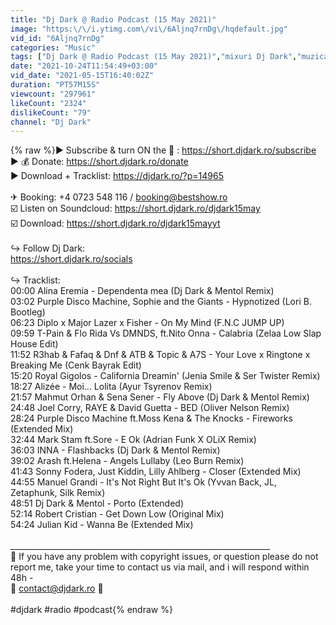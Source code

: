 ```yaml
---
title: "Dj Dark @ Radio Podcast (15 May 2021)"
image: "https:\/\/i.ytimg.com\/vi\/6Aljnq7rnDg\/hqdefault.jpg"
vid_id: "6Aljnq7rnDg"
categories: "Music"
tags: ["Dj Dark @ Radio Podcast (15 May 2021)","mixuri Dj Dark","muzica noua"]
date: "2021-10-24T11:54:49+03:00"
vid_date: "2021-05-15T16:40:02Z"
duration: "PT57M15S"
viewcount: "297961"
likeCount: "2324"
dislikeCount: "79"
channel: "Dj Dark"
---
```

{% raw %}▶  Subscribe &amp; turn ON the 🔔 : <a rel="nofollow" target="blank" href="https://short.djdark.ro/subscribe">https://short.djdark.ro/subscribe</a><br />▶ 💰 Donate: <a rel="nofollow" target="blank" href="https://short.djdark.ro/donate">https://short.djdark.ro/donate</a><br />▶  Download + Tracklist: <a rel="nofollow" target="blank" href="https://djdark.ro/?p=14965">https://djdark.ro/?p=14965</a><br /><br />✈ Booking: +4 0723 548 116 / booking@bestshow.ro<br />☑️ Listen on Soundcloud: <a rel="nofollow" target="blank" href="https://short.djdark.ro/djdark15may">https://short.djdark.ro/djdark15may</a><br />☑️ Download: <a rel="nofollow" target="blank" href="https://short.djdark.ro/djdark15mayyt">https://short.djdark.ro/djdark15mayyt</a><br /><br />↪︎ Follow Dj Dark:<br /><a rel="nofollow" target="blank" href="https://short.djdark.ro/socials">https://short.djdark.ro/socials</a><br /><br />↪︎ Tracklist:<br />00:00 Alina Eremia - Dependenta mea (Dj Dark &amp; Mentol Remix)<br />03:02 Purple Disco Machine, Sophie and the Giants - Hypnotized (Lori B. Bootleg)<br />06:23 Diplo x Major Lazer x Fisher - On My Mind (F.N.C JUMP UP)<br />09:59 T-Pain &amp; Flo Rida Vs DMNDS, ft.Nito Onna - Calabria (Zelaa Low Slap House Edit)<br />11:52 R3hab &amp; Fafaq &amp; Dnf &amp; ATB &amp; Topic &amp; A7S - Your Love x Ringtone x Breaking Me (Cenk Bayrak Edit)<br />15:20 Royal Gigolos - California Dreamin' (Jenia Smile &amp; Ser Twister Remix)<br />18:27 Alizée - Moi... Lolita (Ayur Tsyrenov Remix)<br />21:57 Mahmut Orhan &amp; Sena Sener - Fly Above (Dj Dark &amp; Mentol Remix)<br />24:48 Joel Corry, RAYE &amp; David Guetta - BED (Oliver Nelson Remix)<br />28:24 Purple Disco Machine ft.Moss Kena &amp; The Knocks - Fireworks (Extended Mix)<br />32:44 Mark Stam ft.Sore - E Ok (Adrian Funk X OLiX Remix)<br />36:03 INNA - Flashbacks (Dj Dark &amp; Mentol Remix)<br />39:02 Arash ft.Helena - Angels Lullaby (Leo Burn Remix)<br />41:43 Sonny Fodera, Just Kiddin, Lilly Ahlberg - Closer (Extended Mix)<br />44:55 Manuel Grandi - It's Not Right But It's Ok (Yvvan Back, JL, Zetaphunk, Silk Remix)<br />48:51 Dj Dark &amp; Mentol - Porto (Extended)<br />52:14 Robert Cristian - Get Down Low (Original Mix)<br />54:24 Julian Kid - Wanna Be (Extended Mix)<br /><br />_________________________________________________________________<br />🚫 If you have any problem with copyright issues, or question please do not report me, take your time to contact us via mail, and i will respond within 48h - <br />💌 contact@djdark.ro 💌<br /><br />#djdark​​​​​​​​​​ #radio​​​​​​​​​​ #podcast{% endraw %}
